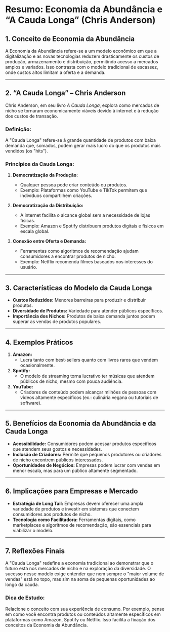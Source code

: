 # Resumo: Economia da Abundância e “A Cauda Longa” (Chris Anderson)  

## **1. Conceito de Economia da Abundância**  
A Economia da Abundância refere-se a um modelo econômico em que a digitalização e as novas tecnologias reduzem drasticamente os custos de produção, armazenamento e distribuição, permitindo acesso a mercados amplos e variados. Isso contrasta com o modelo tradicional de escassez, onde custos altos limitam a oferta e a demanda.  

---

## **2. “A Cauda Longa” – Chris Anderson**  
Chris Anderson, em seu livro *A Cauda Longa*, explora como mercados de nicho se tornaram economicamente viáveis devido à internet e à redução dos custos de transação.  

### **Definição:**  
A "Cauda Longa" refere-se à grande quantidade de produtos com baixa demanda que, somados, podem gerar mais lucro do que os produtos mais vendidos (os "hits").  

### **Princípios da Cauda Longa:**  
1. **Democratização da Produção:**  
   - Qualquer pessoa pode criar conteúdo ou produtos.  
   - Exemplo: Plataformas como YouTube e TikTok permitem que indivíduos compartilhem criações.  

2. **Democratização da Distribuição:**  
   - A internet facilita o alcance global sem a necessidade de lojas físicas.  
   - Exemplo: Amazon e Spotify distribuem produtos digitais e físicos em escala global.  

3. **Conexão entre Oferta e Demanda:**  
   - Ferramentas como algoritmos de recomendação ajudam consumidores a encontrar produtos de nicho.  
   - Exemplo: Netflix recomenda filmes baseados nos interesses do usuário.  

---

## **3. Características do Modelo da Cauda Longa**  
- **Custos Reduzidos:** Menores barreiras para produzir e distribuir produtos.  
- **Diversidade de Produtos:** Variedade para atender públicos específicos.  
- **Importância dos Nichos:** Produtos de baixa demanda juntos podem superar as vendas de produtos populares.  

---

## **4. Exemplos Práticos**  
1. **Amazon:**  
   - Lucra tanto com best-sellers quanto com livros raros que vendem ocasionalmente.  
2. **Spotify:**  
   - O modelo de streaming torna lucrativo ter músicas que atendem públicos de nicho, mesmo com pouca audiência.  
3. **YouTube:**  
   - Criadores de conteúdo podem alcançar milhões de pessoas com vídeos altamente específicos (ex.: culinária vegana ou tutoriais de software).  

---

## **5. Benefícios da Economia da Abundância e da Cauda Longa**  
- **Acessibilidade:** Consumidores podem acessar produtos específicos que atendem seus gostos e necessidades.  
- **Inclusão de Criadores:** Permite que pequenos produtores ou criadores de nicho encontrem públicos interessados.  
- **Oportunidades de Negócios:** Empresas podem lucrar com vendas em menor escala, mas para um público altamente segmentado.  

---

## **6. Implicações para Empresas e Mercado**  
- **Estratégia de Long Tail:** Empresas devem oferecer uma ampla variedade de produtos e investir em sistemas que conectem consumidores aos produtos de nicho.  
- **Tecnologia como Facilitadora:** Ferramentas digitais, como marketplaces e algoritmos de recomendação, são essenciais para viabilizar o modelo.  

---

## **7. Reflexões Finais**  
A "Cauda Longa" redefine a economia tradicional ao demonstrar que o futuro está nos mercados de nicho e na exploração da diversidade. O sucesso nesse modelo exige entender que nem sempre o "maior volume de vendas" está no topo, mas sim na soma de pequenas oportunidades ao longo da cauda.  

### **Dica de Estudo:**  
Relacione o conceito com sua experiência de consumo. Por exemplo, pense em como você encontra produtos ou conteúdos altamente específicos em plataformas como Amazon, Spotify ou Netflix. Isso facilita a fixação dos conceitos da Economia da Abundância.
